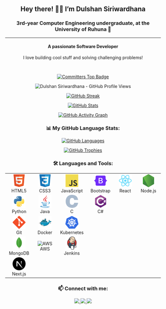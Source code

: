 <div align="center">
  <h2>Hey there! 👋🤩 I’m Dulshan Siriwardhana</h2>
  <h3>3rd-year Computer Engineering undergraduate, at the University of Ruhuna 🏤</h3>
</div>
<hr/>

<div align="center">
  <h4>A passionate Software Developer</h4>
  <p>I love building cool stuff and solving challenging problems!</p>
</div>
<br/>

<p align="center">
  <a href="https://user-badge.committers.top/sri_lanka/DulshanSiriwardhana">
    <img src="https://user-badge.committers.top/sri_lanka/DulshanSiriwardhana.svg" alt="Committers Top Badge" />
  </a>
</p>

<p align="center">
  <img src="https://komarev.com/ghpvc/?username=DulshanSiriwardhana" alt="Dulshan Siriwardhana - GitHub Profile Views">
</p>

<p align="center">
  <a href="https://git.io/streak-stats">
    <img src="https://github-readme-streak-stats.herokuapp.com?user=DulshanSiriwardhana&theme=omni" alt="GitHub Streak">
  </a>
</p>

<p align="center">
  <a href="https://github.com/DulshanSiriwardhana/github-readme-stats">
    <img src="https://github-readme-stats.vercel.app/api?username=DulshanSiriwardhana&theme=algolia" alt="GitHub Stats">
  </a>
</p>

<p align="center">
  <a href="https://github.com/DulshanSiriwardhana/github-readme-activity-graph">
    <img src="https://github-readme-activity-graph.vercel.app/graph?username=DulshanSiriwardhana&radius=16&theme=github-compact&area=true&order=5" height="350" alt="GitHub Activity Graph" />
  </a>
</p>

<div align="center">
  <h3>📊 My GitHub Language Stats:</h3>
  <p align="center">
    <a href="https://github.com/DulshanSiriwardhana/github-readme-stats">
      <img src="https://github-readme-stats.vercel.app/api/top-langs/?username=DulshanSiriwardhana&theme=radical&hide_border=false" alt="GitHub Languages">
    </a>
  </p>
</div>

<p align="center">
  <a href="https://github.com/ryo-ma/github-profile-trophy">
    <img src="https://github-profile-trophy.vercel.app/?username=DulshanSiriwardhana&theme=onedark" alt="GitHub Trophies" />
  </a>
</p>

<div align="center">
  <h3>🛠️ Languages and Tools:</h3>
  <p align="center">
    <table>
      <tr>
        <td align="center" width="96">
          <img src="https://raw.githubusercontent.com/devicons/devicon/master/icons/html5/html5-original.svg" width="42" height="42" alt="HTML5" />
          <br>HTML5
        </td>
        <td align="center" width="96">
          <img src="https://raw.githubusercontent.com/devicons/devicon/master/icons/css3/css3-original.svg" width="42" height="42" alt="CSS3" />
          <br>CSS3
        </td>
        <td align="center" width="96">
          <img src="https://raw.githubusercontent.com/devicons/devicon/master/icons/javascript/javascript-original.svg" width="42" height="42" alt="JavaScript" />
          <br>JavaScript
        </td>
        <td align="center" width="96">
          <img src="https://raw.githubusercontent.com/devicons/devicon/master/icons/bootstrap/bootstrap-plain.svg" width="42" height="42" alt="Bootstrap" />
          <br>Bootstrap
        </td>
        <td align="center" width="96">
          <img src="https://raw.githubusercontent.com/devicons/devicon/master/icons/react/react-original.svg" width="42" height="42" alt="React" />
          <br>React
        </td>
        <td align="center" width="96">
          <img src="https://raw.githubusercontent.com/devicons/devicon/master/icons/nodejs/nodejs-original.svg" width="42" height="42" alt="Node.js" />
          <br>Node.js
        </td>
      </tr>
      <tr>
        <td align="center" width="96">
          <img src="https://raw.githubusercontent.com/devicons/devicon/master/icons/python/python-original.svg" width="42" height="42" alt="Python" />
          <br>Python
        </td>
        <td align="center" width="96">
          <img src="https://raw.githubusercontent.com/devicons/devicon/master/icons/java/java-original.svg" width="42" height="42" alt="Java" />
          <br>Java
        </td>
        <td align="center" width="96">
          <img src="https://raw.githubusercontent.com/devicons/devicon/master/icons/c/c-original.svg" width="42" height="42" alt="C" />
          <br>C
        </td>
        <td align="center" width="96">
          <img src="https://raw.githubusercontent.com/devicons/devicon/master/icons/csharp/csharp-original.svg" width="42" height="42" alt="C#" />
          <br>C#
        </td>
      </tr>
      <tr>
        <td align="center" width="96">
          <img src="https://raw.githubusercontent.com/devicons/devicon/master/icons/git/git-original.svg" width="42" height="42" alt="Git" />
          <br>Git
        </td>
        <td align="center" width="96">
          <img src="https://raw.githubusercontent.com/devicons/devicon/master/icons/docker/docker-original.svg" width="42" height="42" alt="Docker" />
          <br>Docker
        </td>
        <td align="center" width="96">
          <img src="https://raw.githubusercontent.com/devicons/devicon/master/icons/kubernetes/kubernetes-original.svg" width="42" height="42" alt="Kubernetes" />
          <br>Kubernetes
        </td>
      </tr>
      <tr>
        <td align="center" width="96">
          <img src="https://raw.githubusercontent.com/devicons/devicon/master/icons/mongodb/mongodb-original.svg" width="42" height="42" alt="MongoDB" />
          <br>MongoDB
        </td>
        <td align="center" width="96">
          <img src="https://raw.githubusercontent.com/devicons/devicon/master/icons/aws/aws-original.svg" width="42" height="42" alt="AWS" />
          <br>AWS
        </td>
        <td align="center" width="96">
          <img src="https://raw.githubusercontent.com/devicons/devicon/master/icons/jenkins/jenkins-original.svg" width="42" height="42" alt="Jenkins" />
          <br>Jenkins
        </td>
      </tr>
      <tr>
        <td align="center" width="96">
          <img src="https://raw.githubusercontent.com/devicons/devicon/master/icons/nextjs/nextjs-original.svg" width="42" height="42" alt="Next.js" />
          <br>Next.js
        </td>
      </tr>
    </table>
  </p>
</div>

<div align="center">
  <h3>📫 Connect with me:</h3>
  <p align="center">
    <a href="mailto:dulshansiriwardhanaofficial@gmail.com">
      <img src="https://img.shields.io/badge/Email-DulshanSiriwardhana-red?style=for-the-badge&logo=gmail" />
    </a>
    <a href="https://linkedin.com/in/dulshansiriwardhana">
      <img src="https://img.shields.io/badge/LinkedIn-DulshanSiriwardhana-blue?style=for-the-badge&logo=linkedin" />
    </a>
    <a href="https://dev.to/dulshan_siriwardhana_370d">
      <img src="https://img.shields.io/badge/Dev.to-DulshanSiriwardhana-black?style=for-the-badge&logo=dev.to" />
    </a>
  </p>
</div>
